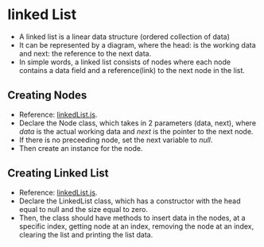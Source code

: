 <h1>linked List</h1>

- A linked list is a linear data structure (ordered collection of data)
- It can be represented by a diagram, where the head: is the working data and next: the reference to the next data.
- In simple words, a linked list consists of nodes where each node contains a data field and a reference(link) to the next node in the list.

<h2>Creating Nodes</h2>

- Reference: [linkedList.js](linkedList.js).
- Declare the Node class, which takes in 2 parameters (data, next), where _data_ is the actual working data and _next_ is the pointer to the next node.
- If there is no preceeding node, set the next variable to _null_.
- Then create an instance for the node.

<h2>Creating Linked List</h2>

- Reference: [linkedList.js](linkedList.js).
- Declare the LinkedList class, which has a constructor with the head equal to null and the size equal to zero.
- Then, the class should have methods to insert data in the nodes, at a specific index, getting node at an index, removing the node at an index, clearing the list and printing the list data.
